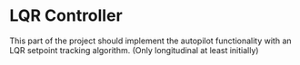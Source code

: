 # LQR Controller
This part of the project should implement the autopilot functionality with an LQR setpoint tracking algorithm.
(Only longitudinal at least initially)
